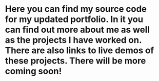 #  Here you can find my source code for my updated portfolio. In it you can find out more about me as well as the projects I have worked on. There are also links to live demos of these projects. There will be more coming soon!


